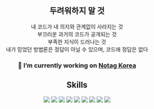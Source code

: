 <p>
  <h2 align=center>
    두려워하지 말 것
  </h2>
  <div align=center>
    <div>내 코드가 내 의지와 관계없이 사라지는 것</div>
    <div>부끄러운 과거의 코드가 공개되는 것</div>
    <div>부족한 지식이 드러나는 것</div>
    <div>내가 믿었던 방법론은 정답이 아닐 수 있으며, 코드에 정답은 없다</div>
  </div>
</p>

<p>
  <h3 align=center>
    🔭 I’m currently working on <a href="https://github.com/notaggroup" target="_blank">Notag Korea</a>
  </h3>
</p>


<p>
  <h2 align=center>
    Skills
  </h2>
  <div align=center>
    <img src="https://img.shields.io/badge/TypeScript-3178C6?style=flat-square&logo=TypeScript&logoColor=white"/>
    <img src="https://img.shields.io/badge/NestJs-E0234E?style=flat-square&logo=NestJs&logoColor=white"/>
    <img src="https://img.shields.io/badge/Go-00ADD8?style=flat-square&logo=Go&logoColor=white"/>
    <img src="https://img.shields.io/badge/PostgreSQL-4169E1?style=flat-square&logo=PostgreSQL&logoColor=white"/>
    <img src="https://img.shields.io/badge/Redis-DC382D?style=flat-square&logo=Redis&logoColor=white"/>
    <img src="https://img.shields.io/badge/AmazonAWS-232F3E?style=flat-square&logo=AmazonAWS&logoColor=white"/>
    <img src="https://img.shields.io/badge/Docker-2496ED?style=flat-square&logo=Docker&logoColor=white"/>
    <img src="https://img.shields.io/badge/GitHubActions-2088FF?style=flat-square&logo=GitHubActions&logoColor=white"/>
    <img src="https://img.shields.io/badge/GraphQL-E10098?style=flat-square&logo=GraphQL&logoColor=white"/>
  </div>
</p>
